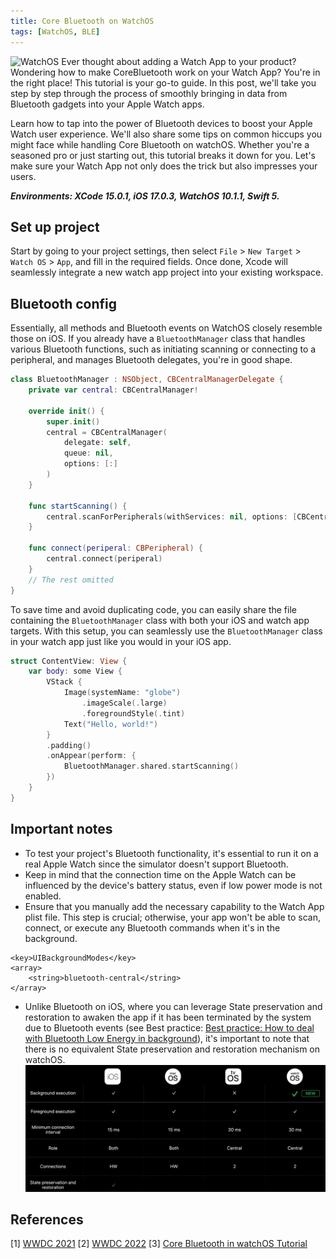 ```yaml
---
title: Core Bluetooth on WatchOS
tags: [WatchOS, BLE]
---
```


![](/Post-Resources/watchos/banner.png "WatchOS")
Ever thought about adding a Watch App to your product? Wondering how to make CoreBluetooth work on your Watch App? You're in the right place! This tutorial is your go-to guide. In this post, we'll take you step by step through the process of smoothly bringing in data from Bluetooth gadgets into your Apple Watch apps.

<!-- more -->

Learn how to tap into the power of Bluetooth devices to boost your Apple Watch user experience. We'll also share some tips on common hiccups you might face while handling Core Bluetooth on watchOS. Whether you're a seasoned pro or just starting out, this tutorial breaks it down for you. Let's make sure your Watch App not only does the trick but also impresses your users.

**_Environments: XCode 15.0.1, iOS 17.0.3, WatchOS 10.1.1, Swift 5._**

## Set up project
Start by going to your project settings, then select `File` > `New Target` > `Watch OS` > `App`, and fill in the required fields. Once done, Xcode will seamlessly integrate a new watch app project into your existing workspace.

## Bluetooth config
Essentially, all methods and Bluetooth events on WatchOS closely resemble those on iOS. If you already have a `BluetoothManager` class that handles various Bluetooth functions, such as initiating scanning or connecting to a peripheral, and manages Bluetooth delegates, you're in good shape.

```swift
class BluetoothManager : NSObject, CBCentralManagerDelegate {
    private var central: CBCentralManager!
    
    override init() {
        super.init()
        central = CBCentralManager(
            delegate: self,
            queue: nil,
            options: [:]
        )
    }
    
    func startScanning() {
        central.scanForPeripherals(withServices: nil, options: [CBCentralManagerScanOptionAllowDuplicatesKey: true])
    }
    
    func connect(periperal: CBPeripheral) {
        central.connect(periperal)
    }
    // The rest omitted
}
```

To save time and avoid duplicating code, you can easily share the file containing the `BluetoothManager` class with both your iOS and watch app targets. With this setup, you can seamlessly use the `BluetoothManager` class in your watch app just like you would in your iOS app.

```swift
struct ContentView: View {
    var body: some View {
        VStack {
            Image(systemName: "globe")
                .imageScale(.large)
                .foregroundStyle(.tint)
            Text("Hello, world!")
        }
        .padding()
        .onAppear(perform: {
            BluetoothManager.shared.startScanning()
        })
    }
}
```

## Important notes
- To test your project's Bluetooth functionality, it's essential to run it on a real Apple Watch since the simulator doesn't support Bluetooth.
- Keep in mind that the connection time on the Apple Watch can be influenced by the device's battery status, even if low power mode is not enabled.
- Ensure that you manually add the necessary capability to the Watch App plist file. This step is crucial; otherwise, your app won't be able to scan, connect, or execute any Bluetooth commands when it's in the background.

```
<key>UIBackgroundModes</key>
<array>
    <string>bluetooth-central</string>
</array>
```

- Unlike Bluetooth on iOS, where you can leverage State preservation and restoration to awaken the app if it has been terminated by the system due to Bluetooth events (see Best practice: [Best practice: How to deal with Bluetooth Low Energy in background](/2018/07/23/Best-practice-How-to-deal-with-Bluetooth-Low-Energy-in-background/)), it's important to note that there is no equivalent State preservation and restoration mechanism on watchOS.
![](/Post-Resources/watchos/state_preservation.png "State Preservation & Restoration")

## References

[1] [WWDC 2021](https://developer.apple.com/videos/play/wwdc2021/10005)
[2] [WWDC 2022](https://developer.apple.com/videos/play/wwdc2022/10135/)
[3] [Core Bluetooth in watchOS Tutorial](https://www.kodeco.com/336-core-bluetooth-in-watchos-tutorial)
